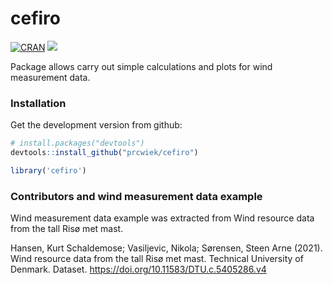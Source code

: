 
# cefiro

<!-- README.md is generated from README.Rmd. Please edit that file -->

<!-- badges: start -->

[![CRAN](https://www.r-pkg.org/badges/version/cefiro)](https://cran.r-project.org/package=cefiro)
[![](https://www.repostatus.org/badges/latest/wip.svg)](https://www.repostatus.org/#wip)
<!-- badges: end -->

Package allows carry out simple calculations and plots for wind
measurement data.

### Installation

Get the development version from github:

``` r
# install.packages("devtools")
devtools::install_github("prcwiek/cefiro")
```

``` r
library('cefiro')
```

### Contributors and wind measurement data example

Wind measurement data example was extracted from Wind resource data from
the tall Risø met mast.

Hansen, Kurt Schaldemose; Vasiljevic, Nikola; Sørensen, Steen Arne
(2021). Wind resource data from the tall Risø met mast. Technical
University of Denmark. Dataset.
<https://doi.org/10.11583/DTU.c.5405286.v4>
